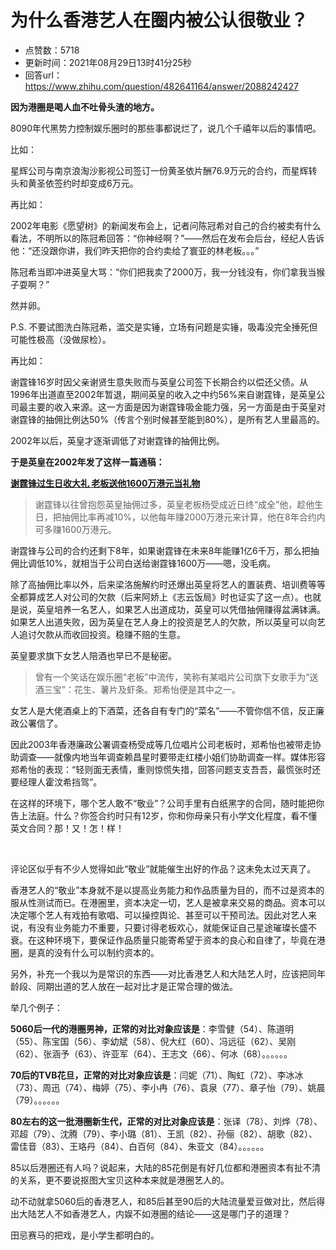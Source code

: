 # 为什么香港艺人在圈内被公认很敬业？
- 点赞数：5718
- 更新时间：2021年08月29日13时41分25秒
- 回答url：https://www.zhihu.com/question/482641164/answer/2088242427
<body>
 <p data-pid="rTk2zyCO"><b>因为港圈是喝人血不吐骨头渣的地方。</b></p>
 <p data-pid="a9xJGbMl">8090年代黑势力控制娱乐圈时的那些事都说烂了，说几个千禧年以后的事情吧。</p>
 <p data-pid="MPs6PJ8u">比如：</p>
 <p data-pid="fKc_gUhF">星辉公司与南京浪淘沙影视公司签订一份黄圣依片酬76.9万元的合约，而星辉转头和黄圣依签约时却变成6万元。</p>
 <p data-pid="BAhUH8EV">再比如：</p>
 <p data-pid="GHkNASdL">2002年电影《愿望树》的新闻发布会上，记者问陈冠希对自己的合约被卖有什么看法，不明所以的陈冠希回答：“你神经啊？”——然后在发布会后台，经纪人告诉他：“还没跟你讲，我们昨天把你的合约卖给了寰亚的林老板。。。”</p>
 <p data-pid="ScXzbf3F">陈冠希当即冲进英皇大骂：“你们把我卖了2000万，我一分钱没有，你们拿我当猴子耍啊？”</p>
 <p data-pid="5nL5P4DW">然并卵。</p>
 <p data-pid="61UJxzBz">P.S. 不要试图洗白陈冠希，滥交是实锤，立场有问题是实锤，吸毒没完全捶死但可能性极高（没做尿检）。</p>
 <p data-pid="LpDSUaVh">再比如：</p>
 <p data-pid="vqU3rkgC">谢霆锋16岁时因父亲谢贤生意失败而与英皇公司签下长期合约以偿还父债。从1996年出道直至2002年暂退，期间英皇的收入之中约56%来自谢霆锋，是英皇公司最主要的收入来源。这一方面是因为谢霆锋吸金能力强，另一方面是由于英皇对谢霆锋的抽佣比例达50%（传言个别时候甚至能到80%），是所有艺人里最高的。</p>
 <p data-pid="Sd1oMC8p">2002年以后，英皇才逐渐调低了对谢霆锋的抽佣比例。</p>
 <p data-pid="glLW1I0W"><b>于是英皇在2002年发了这样一篇通稿：</b></p>
 <p data-pid="mgFZkJGI"><b><a href="https://link.zhihu.com/?target=http%3A//ent.sina.com.cn/s/h/2002-08-30/113198179.html" class=" wrap external" target="_blank" rel="nofollow noreferrer">谢霆锋过生日收大礼 老板送他1600万港元当礼物</a></b></p>
 <blockquote data-pid="D51u49UJ">
  谢霆锋以往曾抱怨英皇抽佣过多，英皇老板杨受成近日终“成全”他，趁他生日，把抽佣比率再减10%，以他每年赚2000万港元来计算，他在8年合约内可多赚1600万港元。
 </blockquote>
 <p data-pid="po6r5mjF">谢霆锋与公司的合约还剩下8年，如果谢霆锋在未来8年能赚1亿6千万，那么把抽佣比调低10%，就相当于公司白送给谢霆锋1600万——嗯，没毛病。</p>
 <p data-pid="u3E7Khda">除了高抽佣比率以外，后来梁洛施解约时还爆出英皇将艺人的置装费、培训费等等全都算成艺人对公司的欠款（后来阿娇上《志云饭局》时也证实了这一点）。也就是说，英皇培养一名艺人，如果艺人出道成功，英皇可以凭借抽佣赚得盆满钵满。如果艺人出道失败，因为英皇在艺人身上的投资是艺人的欠款，所以英皇可以向艺人追讨欠款从而收回投资。稳赚不赔的生意。</p>
 <p data-pid="8E76Baiy">英皇要求旗下女艺人陪酒也早已不是秘密。</p>
 <blockquote data-pid="wMhOAgqD">
  曾有一个笑话在娱乐圈“老板”中流传，笑称有某唱片公司旗下女歌手为“送酒三宝”：花生、薯片及虾条。郑希怡便是其中之一。
 </blockquote>
 <p data-pid="qW0Bm7t5">女艺人是大佬酒桌上的下酒菜，还各自有专门的“菜名”——不管你信不信，反正廉政公署信了。</p>
 <p data-pid="ZDbm9EfJ">因此2003年香港廉政公署调查杨受成等几位唱片公司老板时，郑希怡也被带走协助调查——就像内地当年调查赖昌星时要带走红楼小姐们协助调查一样。媒体形容郑希怡的表现：“轻则面无表情，重则惊慌失措，回答问题支支吾吾，最慌张时还要经理人霍汶希挡驾”。</p>
 <p data-pid="_lQV_eNk">在这样的环境下，哪个艺人敢不“敬业”？公司手里有白纸黑字的合同，随时能把你告上法庭。什么？你签合约时只有12岁，你和你母亲只有小学文化程度，看不懂英文合同？那！又！怎！样！</p>
 <p class="ztext-empty-paragraph"><br></p>
 <p data-pid="n2hhcYhi">评论区似乎有不少人觉得如此“敬业”就能催生出好的作品？这未免太过天真了。</p>
 <p data-pid="UKx8k7o7">香港艺人的“敬业”本身就不是以提高业务能力和作品质量为目的，而不过是资本的服从性测试而已。在港圈里，资本决定一切，艺人是被拿来交易的商品。资本可以决定哪个艺人有戏拍有歌唱、可以操控舆论、甚至可以干预司法。因此对艺人来说，有没有业务能力不重要，只要讨得老板欢心，就能保证自己星途璀璨长盛不衰。在这种环境下，要保证作品质量只能寄希望于资本的良心和自律了，毕竟在港圈，是真的没有什么可以制约资本的。</p>
 <p data-pid="joA4xJP6">另外，补充一个我以为是常识的东西——对比香港艺人和大陆艺人时，应该把同年龄段、同期出道的艺人放在一起对比才是正常合理的做法。</p>
 <p data-pid="-ZdnDKPE">举几个例子：</p>
 <p data-pid="Vm2t4Cny"><b>5060后一代的港圈男神，正常的对比对象应该是</b>：李雪健（54）、陈道明（55）、陈宝国（56）、李幼斌（58）、倪大红（60）、冯远征（62）、吴刚（62）、张涵予（63）、许亚军（64）、王志文（66）、何冰（68）。。。。。。</p>
 <p data-pid="LjEw0eVz"><b>70后的TVB花旦，正常的对比对象应该是</b>：闫妮（71）、陶虹（72）、李冰冰（73）、周迅（74）、梅婷（75）、李小冉（76）、袁泉（77）、章子怡（79）、姚晨（79）。。。。。。</p>
 <p data-pid="alNgrYaK"><b>80左右的这一批港圈新生代，正常的对比对象应该是</b>：张译（78）、刘烨（78）、邓超（79）、沈腾（79）、李小璐（81）、王凯（82）、孙俪（82）、胡歌（82）、雷佳音（83）、王珞丹（84）、白百何（84）、朱亚文（84）。。。。。。</p>
 <p data-pid="7Ct0C02C">85以后港圈还有人吗？说起来，大陆的85花倒是有好几位都和港圈资本有扯不清的关系，更不要说抠图大宝贝这种本来就是港圈艺人的。</p>
 <p data-pid="5YsTKprN">动不动就拿5060后的香港艺人，和85后甚至90后的大陆流量爱豆做对比，然后得出大陆艺人不如香港艺人，内娱不如港圈的结论——这是哪门子的道理？</p>
 <p data-pid="RAdjdssT">田忌赛马的把戏，是小学生都明白的。</p>
 <p></p>
</body>